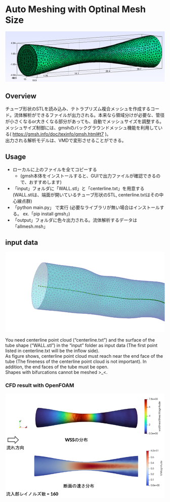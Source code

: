 # Auto Meshing with Optinal Mesh Size
<p align="center">
  <img src="https://github.com/tailup7/mesher/blob/main/picture/0.png" alt="meshing" width="1000"/>
</p>

## Overview
チューブ形状のSTLを読み込み、テトラプリズム複合メッシュを作成するコード。流体解析ができるファイルが出力される。本来なら領域分けが必要な、管径が小さくなるor大きくなる部分があっても、自動でメッシュサイズを調整する。
メッシュサイズ制御には、gmshのバックグラウンドメッシュ機能を利用している( https://gmsh.info/doc/texinfo/gmsh.html#t7 )。<br>
出力される解析モデルは、VMDで変形させることができる。

## Usage
+ ローカルに上のファイルを全てコピーする
  + (gmsh本体をインストールすると、GUIで出力ファイルが確認できるので、おすすめします)
+ 「input」フォルダに「WALL.stl」と「centerline.txt」を用意する (WALL.stlは、端面が開いているチューブ形状のSTL, centerline.txtはその中心線点群)
+ 「python main.py」 で実行 (必要なライブラリが無い場合はインストールする。 ex.「pip install gmsh」) 
+ 「output」フォルダに色々出力される。流体解析するデータは「allmesh.msh」

## input data
<p align="left">
  <img src="https://github.com/tailup7/mesher/blob/main/picture/inf.png" alt="meshing" width="600"/>
</p>
You need centerline point cloud (“centerline.txt”) and the surface of the tube shape (“WALL.stl”) in the “input” folder as input data (The first point listed in centerline.txt will be the inflow side). <br>
As figure shows, centerline point cloud must reach near the end face of the tube (The fineness of the centerline point cloud is not important). In addition, the end faces of the tube must be open. <br>
Shapes with bifurcations cannot be meshed >_<.

### CFD result with OpenFOAM
<p align="left">
  <img src="https://github.com/tailup7/mesher/blob/main/picture/00.png" alt="meshing" width="600"/>
</p>

